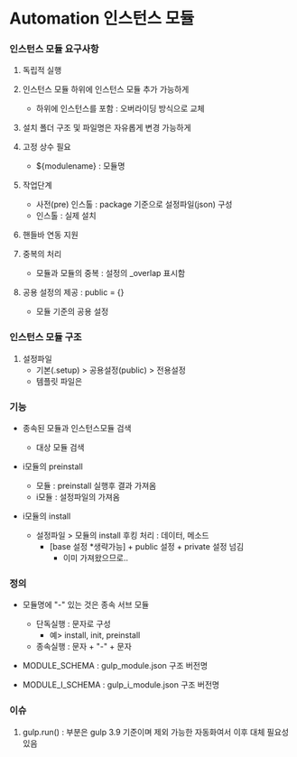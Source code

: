 # Automation 인스턴스 모듈

### 인스턴스 모듈 요구사항

1. 독립적 실행

2. 인스턴스 모듈 하위에 인스턴스 모듈 추가 가능하게
    - 하위에 인스턴스를 포함 : 오버라이딩 방식으로 교체

3. 설치 폴더 구조 및 파일명은 자유롭게 변경 가능하게

4. 고정 상수 필요
    - ${modulename} : 모듈명

5. 작업단계
    - 사전(pre) 인스톨 : package 기준으로 설정파일(json) 구성
    - 인스톨 : 실제 설치

6. 핸들바 연동 지원

7. 중복의 처리
    - 모듈과 모듈의 중복 : 설정의 _overlap  표시함

8. 공용 설정의 제공 : public = {} 
    - 모듈 기준의 공용 설정


### 인스턴스 모듈 구조

1. 설정파일
    - 기본(.setup) > 공용설정(public) > 전용설정
    - 템플릿 파일은 


### 기능

- 종속된 모듈과 인스턴스모듈 검색
    + 대상 모듈 검색

- i모듈의 preinstall
    + 모듈 : preinstall 실행후 결과 가져옴
    + i모듈 : 설정파일의 가져옴

- i모듈의 install
    + 설정파일 > 모듈의 install 후킹 처리 : 데이터, 메소드
        * [base 설정 *생략가능] + public 설정 + private 설정 넘김
            - 이미 가져왔으므로..

### 정의

- 모듈명에 "-" 있는 것은 종속 서브 모듈
    + 단독실행 : 문자로 구성 
        * 예> install, init, preinstall
    + 종속실행 : 문자 + "-" + 문자 

- MODULE_SCHEMA : gulp_module.json 구조 버전명

- MODULE_I_SCHEMA : gulp_i_module.json 구조 버전명


### 이슈

1. gulp.run() : 부분은 gulp 3.9 기준이며 제외 가능한 자동화여서 이후 대체 필요성 있음